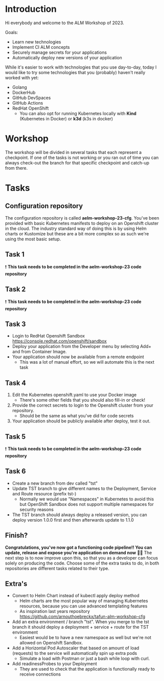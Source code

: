 # Introduction

Hi everybody and welcome to the ALM Workshop of 2023.

Goals:
* Learn new technologies
* Implement CI ALM concepts
* Securely manage secrets for your applications
* Automatically deploy new versions of your application

While it's easier to work with technologies that you use day-to-day, today I would like to try some technologies that you (probably) haven't really worked with yet:

* Golang
* DockerHub
* GitHub DevSpaces
* GitHub Actions
* RedHat OpenShift
    * You can also opt for running Kubernetes locally with **Kind** (Kubernetes in Docker) or **k3d** (k3s in docker)

# Workshop

The workshop will be divided in several tasks that each represent a checkpoint.
If one of the tasks is not working or you ran out of time you can always check-out the branch for that specific checkpoint and catch-up from there.

# Tasks

## Configuration repository
The configuration repository is called **aelm-workshop-23-cfg**. You've been provided with basic Kubernetes manifests to deploy on an Openshift cluster in the cloud. The industry standard way of doing this is by using Helm charts or Kustomize but these are a bit more complex so as such we're using the most basic setup.

## Task 1

:exclamation: **This task needs to be completed in the aelm-workshop-23 code repository**

## Task 2

:exclamation: **This task needs to be completed in the aelm-workshop-23 code repository**

## Task 3

* Login to RedHat Openshift Sandbox https://console.redhat.com/openshift/sandbox 
* Deploy your application from the Developer menu by selecting Add+ and from Container Image.
* Your application should now be available from a remote endpoint
    * This was a lot of manual effort, so we will automate this is the next task

## Task 4

1. Edit the Kubernetes openshift.yaml to use your Docker image
    * There's some other fields that you should also fill-in or check!
2. Provide the correct secrets to login to the Openshift cluster from your repository.
    * Should be the same as what you've did for code secrets
3. Your application should be publicly available after deploy, test it out.

## Task 5

:exclamation: **This task needs to be completed in the aelm-workshop-23 code repository**

## Task 6

* Create a new branch from dev called "tst"
* Update TST branch to give different names to the Deployment, Service and Route resource (prefix tst-)
    * Normally we would use "Namespaces" in Kubernetes to avoid this but OpenShift Sandbox does not support multiple namespaces for security reasons
* The TST branch should always deploy a released version, you can deploy version 1.0.0 first and then afterwards update to 1.1.0

## Finish?

**Congratulations, you've now got a functioning code pipeline!! You can update, release and expose you're application on demand now** :clap::muscle:
The next step is to now improve upon this, so that you as a developer can focus solely on producing the code. Choose some of the extra tasks to do, in both repositories are different tasks related to their type.

## Extra's
* Convert to Helm Chart instead of kubectl apply deploy method
    * Helm charts are the most popular way of managing Kubernetes resources, because you can use advanced templating features
    * As inspiration last years repository https://github.com/arnouthoebreckx/tafun-alm-workshop-cfg
* Add an extra environment / branch "tst". When you merge to the tst branch it should deploy a deployment + service + route for the TST environment
    * Easiest would be to have a new namespace as well but we're not allowed on Openshift Sandbox.
* Add a Horizontal Pod Autoscaler that based on amount of load (requests) to the service will automatically spin up extra pods
    * Simulate a load with Postman or just a bash while loop with curl.
* Add readinessProbes to your Deployment
    * They are used to check that the application is functionally ready to receive connections